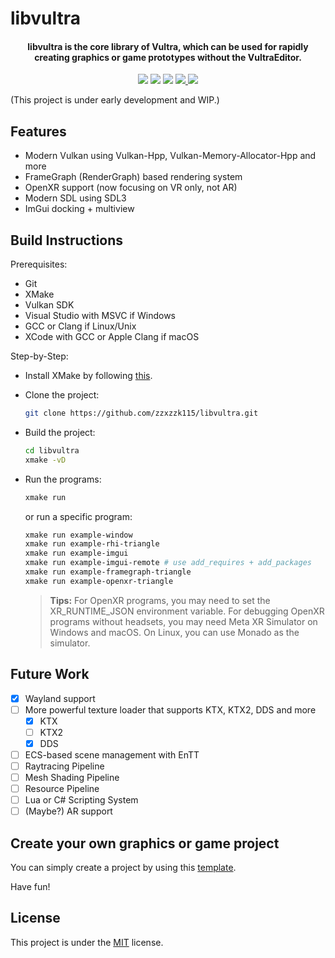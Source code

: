 # libvultra

<h4 align="center">
  libvultra is the core library of Vultra, which can be used for rapidly creating graphics or game prototypes without the VultraEditor.
</h4>

<p align="center">
    <a href="https://github.com/zzxzzk115/libvultra/actions" alt="Build-Windows">
        <img src="https://img.shields.io/github/actions/workflow/status/zzxzzk115/libvultra/build_windows.yaml?branch=master&label=Build-Windows&logo=github" /></a>
    <a href="https://github.com/zzxzzk115/libvultra/actions" alt="Build-Linux">
        <img src="https://img.shields.io/github/actions/workflow/status/zzxzzk115/libvultra/build_linux.yaml?branch=master&label=Build-Linux&logo=github" /></a>
    <a href="https://github.com/zzxzzk115/libvultra/actions" alt="Build-macOS">
        <img src="https://img.shields.io/github/actions/workflow/status/zzxzzk115/libvultra/build_macos.yaml?branch=master&label=Build-macOS&logo=github" /></a>
    <a href="https://github.com/zzxzzk115/libvultra/issues" alt="GitHub Issues">
        <img src="https://img.shields.io/github/issues/zzxzzk115/libvultra">
    </a>
    <a href="https://github.com/zzxzzk115/libvultra/blob/master/LICENSE" alt="GitHub">
        <img src="https://img.shields.io/github/license/zzxzzk115/libvultra">
    </a>
</p>

(This project is under early development and WIP.)

## Features
- Modern Vulkan using Vulkan-Hpp, Vulkan-Memory-Allocator-Hpp and more
- FrameGraph (RenderGraph) based rendering system
- OpenXR support (now focusing on VR only, not AR)
- Modern SDL using SDL3
- ImGui docking + multiview

## Build Instructions

Prerequisites:
- Git
- XMake
- Vulkan SDK
- Visual Studio with MSVC if Windows
- GCC or Clang if Linux/Unix
- XCode with GCC or Apple Clang if macOS

Step-by-Step:

- Install XMake by following [this](https://xmake.io/guide/quick-start.html#installation). 

- Clone the project:
  ```bash
  git clone https://github.com/zzxzzk115/libvultra.git
  ```

- Build the project:
  ```bash
  cd libvultra
  xmake -vD
  ```

- Run the programs:
  ```bash
  xmake run
  ```
  or run a specific program:
  ```bash
  xmake run example-window
  xmake run example-rhi-triangle
  xmake run example-imgui
  xmake run example-imgui-remote # use add_requires + add_packages
  xmake run example-framegraph-triangle
  xmake run example-openxr-triangle
  ```

  > **Tips:**
  > For OpenXR programs, you may need to set the XR_RUNTIME_JSON environment variable.
  > For debugging OpenXR programs without headsets, you may need Meta XR Simulator on Windows and macOS. On Linux, you can use Monado as the simulator.

## Future Work
- [x] Wayland support
- [ ] More powerful texture loader that supports KTX, KTX2, DDS and more
  - [x] KTX
  - [ ] KTX2
  - [x] DDS
- [ ] ECS-based scene management with EnTT
- [ ] Raytracing Pipeline
- [ ] Mesh Shading Pipeline
- [ ] Resource Pipeline
- [ ] Lua or C# Scripting System
- [ ] (Maybe?) AR support

## Create your own graphics or game project
You can simply create a project by using this [template](https://github.com/zzxzzk115/libvultra-starter-template).

Have fun!

## License
This project is under the [MIT](LICENSE) license.
